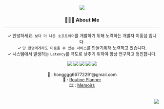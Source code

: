 
<div align=center>
	<img src="https://capsule-render.vercel.app/api?type=waving&color=auto&height=200&section=header&text=Just%20Do%20It!&fontSize=90" />	
</div>
<div align=center>
	
### 🙋🏽‍♂️ About Me
	
---
 ✓ 안녕하세요. `보다 더 나은 소프트웨어`를 개발하기 위해 노력하는 개발자 이홍섭 입니다.<br>
 ✓ `단 한명에게라도 이로울 수 있는 서비스`를 만들기위해 노력하고 있습니다.<br>
 ✓ 시스템에서 발생하는 `Latency`를 극도로 낮추기 위하여 항상 연구하고 정진합니다.<br>
</div>
<div align="center">
<img src="https://img.shields.io/badge/Java-007396?style=flat&logo=Conda-Forge&logoColor=white" />
<img src="https://img.shields.io/badge/Spring-6DB33F?style=flat&logo=Spring&logoColor=white" />
<img src="https://img.shields.io/badge/Springboot-6DB33F?style=flat&logo=Spring-boot&logoColor=white" />

<img src="https://img.shields.io/badge/MySQL-4479A1?style=flat&logo=MySQL&logoColor=white" />
<img src="https://img.shields.io/badge/Hibernate-59666C?style=flat&logo=Hibernate&logoColor=white" />

<br>
<br>
<div align='center'> 📧 : hongggg66772291@gmail.com</div>
<div align='center'> 📓 : <a href="https://me2.kr/ciBBS">Routine Planner</a></div>
<div align='center'> 🎞️ : <a href="https://velog.io/@hongxeob/series/%ED%9A%8C%EA%B3%A0">Memoirs</a></div>
<br>
  
</div>
<p align="right">
<a href="https://hits.seeyoufarm.com"><img src="https://hits.seeyoufarm.com/api/count/incr/badge.svg?url=https%3A%2F%2Fgithub.com%2Fhongxeob&count_bg=%2379C83D&title_bg=%23555555&icon=&icon_color=%23E7E7E7&title=hits&edge_flat=false"/></a>                 
</p>
